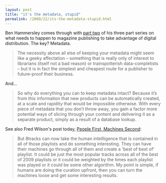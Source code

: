 ```yaml
---
layout: post
title: "it's the metadata, stupid"
permalink: /2009/12/its-the-metadata-stupid.html
---
```


Ben Hammersley comes through with [part two](http://benhammersley.com/2009/12/e-books-the-bigger-problem-part-two-of-three/) of his three part series on what needs to happen to magazine publishing to take advantage of digital distribution. The key? Metadata.

> The necessity above all else of keeping your metadata might seem like a geeky affectation – something that is really only of interest to librarians (itself not a bad reason) or trainspotterish data-completists – but it is in fact the simplest and cheapest route for a publisher to future-proof their business.

And...

> So why do everything you can to keep metadata intact? Because it’s from this information that new products can be automatically created, at a scale and rapidity that would be impossible otherwise. With every piece of metadata that you don’t throw away, you gain a factor more potential ways of slicing through your content and delivering it as a separate product, simply as a result of a database lookup.

See also Fred Wilson's post today, [People First, Machines Second](http://www.avc.com/a_vc/2009/12/people-first-machines-second.html):

> But 8tracks can now take the human intellligence that is contained in all of those playlists and do something interesting. They can have their machines go through all of them and create a 'best of best of' playlist. It could be just the most popular tracks across all of the best of 2009 playlists or it could be weighted by the times each playlist was played or it could be some other algorithm. My point is simple, if humans are doing the curation upfront, then you can turn the machines loose and get some interesting results.